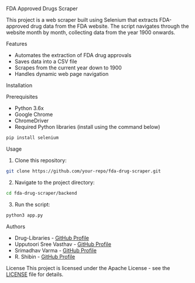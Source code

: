 FDA Approved Drugs Scraper

This project is a web scraper built using Selenium that extracts FDA-approved drug data from the FDA website. The script navigates through the website month by month, collecting data from the year 1900 onwards.

Features
- Automates the extraction of FDA drug approvals
- Saves data into a CSV file
- Scrapes from the current year down to 1900
- Handles dynamic web page navigation

Installation

Prerequisites
- Python 3.6x
- Google Chrome
- ChromeDriver
- Required Python libraries (install using the command below)

```sh
pip install selenium
```

Usage

1. Clone this repository:
```sh
git clone https://github.com/your-repo/fda-drug-scraper.git
```
2. Navigate to the project directory:
```sh
cd fda-drug-scraper/backend
```
3. Run the script:
```sh
python3 app.py
```

Authors

- Drug-Libraries - [GitHub Profile](https://github.com/Drug-Libraries)
- Upputoori Sree Vasthav - [GitHub Profile](https://github.com/SreeVasthav-Upputoori)
- Srimadhav Varma - [GitHub Profile](https://github.com/Srimadhav-varma)
- R. Shibin - [GitHub Profile](https://github.com/Shibin17)

License
This project is licensed under the Apache License - see the [LICENSE](LICENSE) file for details.

